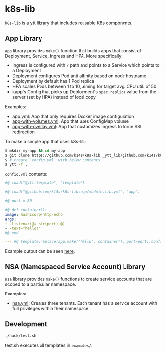 # k8s-lib

`k8s-lib` is a [ytt](https://github.com/k14s/ytt) library that includes reusable K8s components.

## App Library

`app` library provides `make()` function that builds apps that consist of Deployment, Service, Ingress and HPA. More specifically:

- Ingress is configured with `/` path and points to a Service which points to a Deployment
- Deployment configures Pod anti affinity based on node hostname
- Deployment by default has 1 Pod replica
- HPA scales Pods between 1 to 10, aiming for target avg. CPU util. of 50
- kapp's Config that picks up Deployment's `spec.replica` value from the server (set by HPA) instead of local copy

Examples:

- [app.yml](examples/app.yml): App that only requires Docker image configuration
- [app-with-volumes.yml](examples/app-with-volumes.yml): App that uses ConfigMap volume
- [app-with-overlay.yml](examples/app-with-overlay.yml): App that customizes Ingress to force SSL redirection

To make a simple app that uses k8s-lib:

```bash
$ mkdir my-app && cd my-app
$ git clone https://github.com/k14s/k8s-lib _ytt_lib/github.com/k14s/k8s-lib
$ # create `config.yml` with below contents
$ ytt -f .
```

`config.yml` contents:

```yaml
#@ load("@ytt:template", "template")

#@ load("@github.com/k14s/k8s-lib:app/module.lib.yml", "app")

#@ port = 80

#@ def container():
image: hashicorp/http-echo
args:
- -listen=:(@= str(port) @)
- -text="hello!"
#@ end

--- #@ template.replace(app.make("hello", container(), port=port).config())
```

Example output can be seen [here](https://gist.github.com/cppforlife/f0016812ef398a6c6a22164c90999ce7).

## NSA (Namespaced Service Account) Library

`nsa` library provides `make()` functions to create service accounts that are scoped to a particular namespace.

Examples:

- [nsa.yml](examples/nsa.yml): Creates three tenants. Each tenant has a service account with full privileges within their namespace.

## Development

```bash
./hack/test.sh
```

test.sh executes all templates in `examples/`.
